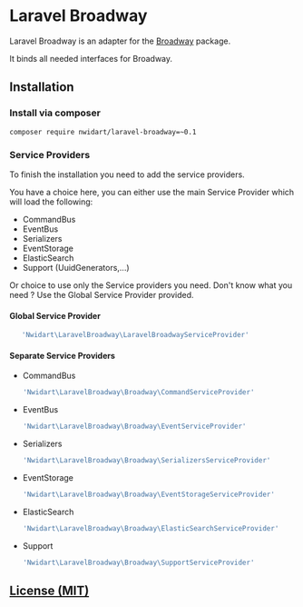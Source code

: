 # Laravel Broadway

Laravel Broadway is an adapter for the [Broadway](https://github.com/qandidate-labs/broadway/) package.

It binds all needed interfaces for Broadway.

## Installation

### Install via composer

```
composer require nwidart/laravel-broadway=~0.1
```

### Service Providers

To finish the installation you need to add the service providers. 

You have a choice here, you can either use the main Service Provider which will load the following:
 
- CommandBus
- EventBus
- Serializers
- EventStorage
- ElasticSearch
- Support (UuidGenerators,...)

Or choice to use only the Service providers you need. Don't know what you need ? Use the Global Service Provider provided.

#### Global Service Provider
 
 ``` php
    'Nwidart\LaravelBroadway\LaravelBroadwayServiceProvider'
 ```

#### Separate Service Providers
 
 - CommandBus
 
    ``` php
    'Nwidart\LaravelBroadway\Broadway\CommandServiceProvider'
    ```
    
- EventBus

    ``` php
    'Nwidart\LaravelBroadway\Broadway\EventServiceProvider'
    ```

- Serializers

    ``` php
    'Nwidart\LaravelBroadway\Broadway\SerializersServiceProvider'
    ```

- EventStorage

    ``` php
    'Nwidart\LaravelBroadway\Broadway\EventStorageServiceProvider'
    ```

- ElasticSearch

    ``` php
    'Nwidart\LaravelBroadway\Broadway\ElasticSearchServiceProvider'
    ```

- Support

    ``` php
    'Nwidart\LaravelBroadway\Broadway\SupportServiceProvider'
    ```

## [License (MIT)](/LICENSE.md)
